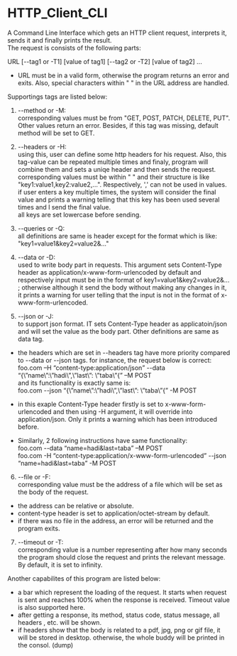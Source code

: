 # HTTP_Client_CLI
A Command Line Interface which gets an HTTP client request, interprets it, sends it and finally prints the result.<br>
The request is consists of the following parts:

URL [--tag1 or -T1] [value of tag1] [--tag2 or -T2] [value of tag2] ...

* URL must be in a valid form, otherwise the program returns an error and exits. Also, special characters within " " in the URL address are handled.

Supportings tags are listed below:
1. --method or -M: <br>
corresponding values must be from "GET, POST, PATCH, DELETE, PUT". Other values return an error. Besides, if this tag was missing, default method will be set to GET.

2. --headers or -H: <br>
using this, user can define some http headers for his request. Also, this tag-value can be repeated multiple times and finaly, program will combine them and sets a uniqe header and then sends the request.
corresponding values must be within " " and their structure is like "key1:value1,key2:value2,...". Respectively, ',' can not be used in values.<br>
if user enters a key multiple times, the system will consider the final value and prints a warning telling that this key has been used several times and I send the final value.<br>
all keys are set lowercase before sending.

3. --queries or -Q: <br>
all definitions are same is header except for the format which is like: "key1=value1&key2=value2&..."

4. --data or -D: <br>
used to write body part in requests. This argument sets Content-Type header as application/x-www-form-urlencoded by default and respectively input must be in the format of key1=value1&key2=value2&... ; otherwise although it send the body without making any changes in it, it prints a warning for user telling that the input is not in the format of x-www-form-urlencoded.

5. --json or -J: <br>
to support json format. IT sets Content-Type header as applicatoin/json and will set the value as the body part. Other definitions are same as data tag.

* the headers which are set in --headers tag have more priority compared to --data or --json tags. for instance, the request below is correct: <br>
‫‪foo.com‬‬ ‫‪–H‬‬ ‫”‪“content-type:application/json‬‬ ‫‪--data‬‬ ‫‪“{\”name\”:\”hadi\”,\”last\”:‬‬ ‫”}”\‪\”taba‬‬ ‫‪–M‬‬ ‫‪POST‬‬ <br>
and its functionality is exactly same is: <br>
‫‪foo.com‬‬ ‫‪--json‬‬ ‫‪“{\”name\”:\”hadi\”,\”last\”:‬‬ ‫”}”\‪\”taba‬‬ ‫‪-M‬‬ ‫‪POST‬‬

* in this exaple Content-Type header firstly is set to x-www-form-urlencoded and then using -H argument, it will override into application/json. Only it prints a warning which has been introduced before.
* Similarly, 2 following instructions have same functionality: <br>
‫‪foo.com‬‬ ‫‪--data‬‬ ‫”‪“name=hadi&last=taba‬‬ ‫‪–M‬‬ ‫‪POST‬‬ <br>
‫‪foo.com‬‬ ‫‪-H‬‬ ‫”‪“content-type:application/x-www-form-urlencoded‬‬ ‫‪--json‬‬ ‫”‪“name=hadi&last=taba‬‬ ‫‪-M‬‬ ‫‪POST‬‬

6. --file or -F: <br>
corresponding value must be the address of a file which will be set as the body of the request.<br>
* the address can be relative or absolute.
* content-type header is set to application/octet-stream by default.
* if there was no file in the address, an error will be returned and the program exits.

7. --timeout or -T: <br>
corresponding value is a number representing after how many seconds the program should close the request and prints the relevant message.<br>
By default, it is set to infinity.


Another capabilites of this program are listed below:
* a bar which represent the loading of the request. It starts when request is sent and reaches 100% when the response is received. Timeout value is also supported here.
* after getting a response, its method, status code, status message, all headers , etc. will be shown.
* if headers show that the body is related to a pdf, jpg, png or gif file, it will be stored in desktop. otherwise, the whole buddy will be printed in the consol. (dump)
